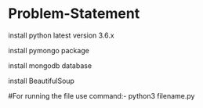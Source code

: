 # Problem-Statement
install python latest version 3.6.x


install pymongo package

install mongodb database

install BeautifulSoup


#For running the file use command:- python3 filename.py

